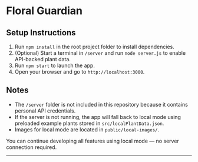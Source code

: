 # Floral Guardian

## Setup Instructions

1. Run `npm install` in the root project folder to install dependencies.
2. (Optional) Start a terminal in `/server` and run `node server.js` to enable API-backed plant data.
3. Run `npm start` to launch the app.
4. Open your browser and go to `http://localhost:3000`.

## Notes

- The `/server` folder is not included in this repository because it contains personal API credentials.
- If the server is not running, the app will fall back to local mode using preloaded example plants stored in `src/localPlantData.json`.
- Images for local mode are located in `public/local-images/`.

You can continue developing all features using local mode — no server connection required.

---
